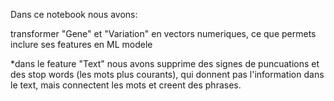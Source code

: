 Dans ce notebook nous avons:

transformer "Gene" et "Variation" en vectors numeriques, ce que permets inclure ses features en ML modele

*dans le feature "Text" nous avons supprime des signes de puncuations et des stop words (les mots plus courants), qui donnent pas l'information dans le text, mais connectent les mots et creent des phrases.
